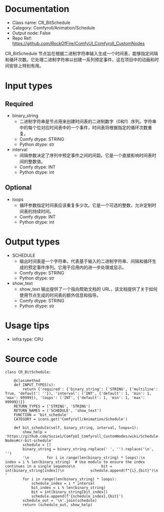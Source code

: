 # Documentation
- Class name: CR_BitSchedule
- Category: Comfyroll/Animation/Schedule
- Output node: False
- Repo Ref: https://github.com/RockOfFire/ComfyUI_Comfyroll_CustomNodes

CR_BitSchedule 节点旨在根据二进制字符串输入生成一个时间表，能够指定间隔和循环次数。它处理二进制字符串以创建一系列预定事件，这在项目中的动画和时间安排上特别有用。

# Input types
## Required
- binary_string
    - 二进制字符串是节点用来创建时间表的二进制数字（0和1）序列。字符串中的每个位对应时间表中的一个事件，时间表将根据指定的循环次数重复。
    - Comfy dtype: STRING
    - Python dtype: str
- interval
    - 间隔参数决定了序列中预定事件之间的间距。它是一个直接影响时间表时间的整数值。
    - Comfy dtype: INT
    - Python dtype: int
## Optional
- loops
    - 循环参数指定时间表应该重复多少次。它是一个可选的整数，允许定制时间表的持续时间。
    - Comfy dtype: INT
    - Python dtype: int

# Output types
- SCHEDULE
    - 输出时间表是一个字符串，代表基于输入的二进制字符串、间隔和循环生成的预定事件序列。它用于应用内的进一步处理或显示。
    - Comfy dtype: STRING
    - Python dtype: str
- show_text
    - show_text 输出提供了一个指向帮助文档的 URL，该文档提供了关于如何使用节点生成的时间表的额外信息和指导。
    - Comfy dtype: STRING
    - Python dtype: str

# Usage tips
- Infra type: CPU

# Source code
```
class CR_BitSchedule:

    @classmethod
    def INPUT_TYPES(s):
        return {'required': {'binary_string': ('STRING', {'multiline': True, 'default': ''}), 'interval': ('INT', {'default': 1, 'min': 1, 'max': 99999}), 'loops': ('INT', {'default': 1, 'min': 1, 'max': 99999})}}
    RETURN_TYPES = ('STRING', 'STRING')
    RETURN_NAMES = ('SCHEDULE', 'show_text')
    FUNCTION = 'bit_schedule'
    CATEGORY = icons.get('Comfyroll/Animation/Schedule')

    def bit_schedule(self, binary_string, interval, loops=1):
        show_help = 'https://github.com/Suzie1/ComfyUI_Comfyroll_CustomNodes/wiki/Schedule-Nodes#cr-bit-schedule'
        schedule = []
        binary_string = binary_string.replace(' ', '').replace('\n', '')
        '\n        for i in range(len(binary_string) * loops):\n            index = i % len(binary_string)  # Use modulo to ensure the index continues in a single sequence\n            bit = int(binary_string[index])\n            schedule.append(f"{i},{bit}")\n        '
        for i in range(len(binary_string) * loops):
            schedule_index = i * interval
            bit_index = i % len(binary_string)
            bit = int(binary_string[bit_index])
            schedule.append(f'{schedule_index},{bit}')
        schedule_out = '\n'.join(schedule)
        return (schedule_out, show_help)
```